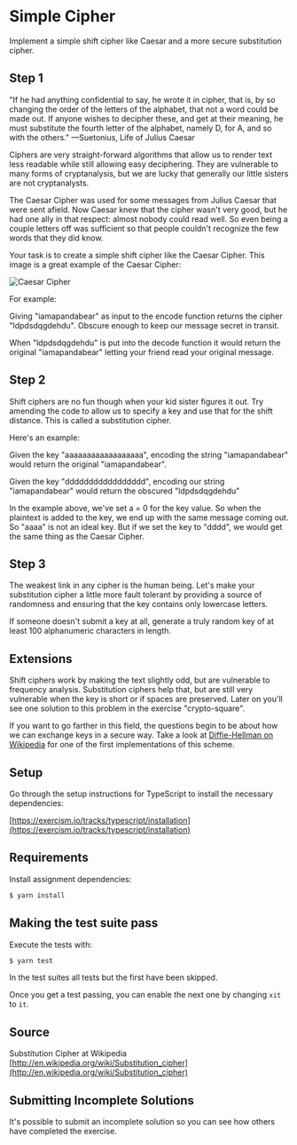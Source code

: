 # Simple Cipher

Implement a simple shift cipher like Caesar and a more secure substitution cipher.

## Step 1

"If he had anything confidential to say, he wrote it in cipher, that is,
by so changing the order of the letters of the alphabet, that not a word
could be made out. If anyone wishes to decipher these, and get at their
meaning, he must substitute the fourth letter of the alphabet, namely D,
for A, and so with the others."
—Suetonius, Life of Julius Caesar

Ciphers are very straight-forward algorithms that allow us to render
text less readable while still allowing easy deciphering. They are
vulnerable to many forms of cryptanalysis, but we are lucky that
generally our little sisters are not cryptanalysts.

The Caesar Cipher was used for some messages from Julius Caesar that
were sent afield. Now Caesar knew that the cipher wasn't very good, but
he had one ally in that respect: almost nobody could read well. So even
being a couple letters off was sufficient so that people couldn't
recognize the few words that they did know.

Your task is to create a simple shift cipher like the Caesar Cipher.
This image is a great example of the Caesar Cipher:

![Caesar Cipher][1]

For example:

Giving "iamapandabear" as input to the encode function returns the cipher "ldpdsdqgdehdu". Obscure enough to keep our message secret in transit.

When "ldpdsdqgdehdu" is put into the decode function it would return
the original "iamapandabear" letting your friend read your original
message.

## Step 2

Shift ciphers are no fun though when your kid sister figures it out. Try
amending the code to allow us to specify a key and use that for the
shift distance. This is called a substitution cipher.

Here's an example:

Given the key "aaaaaaaaaaaaaaaaaa", encoding the string "iamapandabear"
would return the original "iamapandabear".

Given the key "ddddddddddddddddd", encoding our string "iamapandabear"
would return the obscured "ldpdsdqgdehdu"

In the example above, we've set a = 0 for the key value. So when the
plaintext is added to the key, we end up with the same message coming
out. So "aaaa" is not an ideal key. But if we set the key to "dddd", we
would get the same thing as the Caesar Cipher.

## Step 3

The weakest link in any cipher is the human being. Let's make your
substitution cipher a little more fault tolerant by providing a source
of randomness and ensuring that the key contains only lowercase letters.

If someone doesn't submit a key at all, generate a truly random key of
at least 100 alphanumeric characters in length.

## Extensions

Shift ciphers work by making the text slightly odd, but are vulnerable
to frequency analysis. Substitution ciphers help that, but are still
very vulnerable when the key is short or if spaces are preserved. Later
on you'll see one solution to this problem in the exercise
"crypto-square".

If you want to go farther in this field, the questions begin to be about
how we can exchange keys in a secure way. Take a look at [Diffie-Hellman
on Wikipedia][dh] for one of the first implementations of this scheme.

[1]: https://upload.wikimedia.org/wikipedia/commons/thumb/4/4a/Caesar_cipher_left_shift_of_3.svg/320px-Caesar_cipher_left_shift_of_3.svg.png
[dh]: http://en.wikipedia.org/wiki/Diffie%E2%80%93Hellman_key_exchange

## Setup

Go through the setup instructions for TypeScript to install the necessary
dependencies:

[https://exercism.io/tracks/typescript/installation](https://exercism.io/tracks/typescript/installation)

## Requirements

Install assignment dependencies:

```bash
$ yarn install
```

## Making the test suite pass

Execute the tests with:

```bash
$ yarn test
```

In the test suites all tests but the first have been skipped.

Once you get a test passing, you can enable the next one by changing `xit` to
`it`.

## Source

Substitution Cipher at Wikipedia [http://en.wikipedia.org/wiki/Substitution_cipher](http://en.wikipedia.org/wiki/Substitution_cipher)

## Submitting Incomplete Solutions

It's possible to submit an incomplete solution so you can see how others have
completed the exercise.
